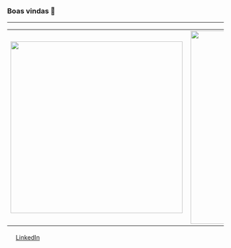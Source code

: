 ### Boas vindas 👋

<hr/>
<center>
<table>
    <tr>
        <td><img width="400px" align="left" src="https://github-readme-stats.vercel.app/api/top-langs/?username=Xavierxxxa&hide=html&layout=compact&theme=buefy" /></td>
        <td><img width="450px" align="left" src="https://github-readme-stats.vercel.app/api?username=Xavierxxxa&theme=buefy"/></td>
    </tr>   
</table>
</center>  

<a href="https://www.linkedin.com/in/oliveiragabriel13"><img src="https://github.com/seu_usuário/oliveiragabriel13/linkedin.png" width="16"></img></a> [LinkedIn](https://www.linkedin.com/in/oliveiragabriel13)
<!--
**Xavierxxxa/Xavierxxxa** is a ✨ _special_ ✨ repository because its `README.md` (this file) appears on your GitHub profile.

Here are some ideas to get you started:

- 🔭 I’m currently working on ...
- 🌱 I’m currently learning ...
- 👯 I’m looking to collaborate on ...
- 🤔 I’m looking for help with ...
- 💬 Ask me about ...
- 📫 How to reach me: ...
- 😄 Pronouns: ...
- ⚡ Fun fact: ...
-->
